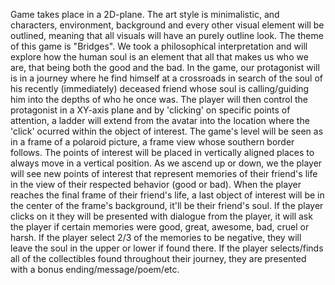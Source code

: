 Game takes place in a 2D-plane. The art style is minimalistic, and characters, environment, background and every other visual element will be outlined, meaning that all visuals will have an purely outline look.
The theme of this game is "Bridges". We took a philosophical interpretation and will explore how the human soul is an element that all that makes us who we are, that being both the good and the bad.
In the game, our protagonist will is in a journey where he find himself at a crossroads in search of the soul of his recently (immediately) deceased friend whose soul is calling/guiding him into the depths of who he once was.
The player will then control the protagonist in a XY-axis plane and by 'clicking' on specific points of attention, a ladder will extend from the avatar into the location where the 'click' ocurred within the object of interest.
The game's level will be seen as in a frame of a polaroid picture, a frame view whose southern border follows. The points of interest will be placed in vertically aligned places to always move in a vertical position.
As we ascend up or down, we the player will see new points of interest that represent memories of their friend's life in the view of their respected behavior (good or bad).
When the player reaches the final frame of their friend's life, a last object of interest will be in the center of the frame's background, it'll be their friend's soul.
If the player clicks on it they will be presented with dialogue from the player, it will ask the player if certain memories were good, great, awesome, bad, cruel or harsh.
If the player select 2/3 of the memories to be negative, they will leave the soul in the upper or lower if found there.
If the player selects/finds all of the collectibles found throughout their journey, they are presented with a bonus ending/message/poem/etc.
